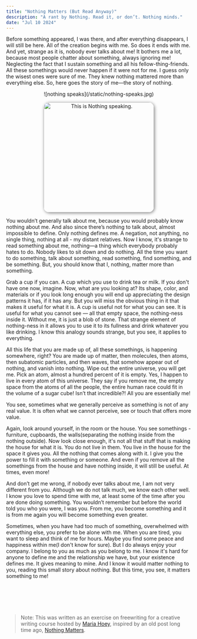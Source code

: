 ```yaml
---
title: "Nothing Matters (But Read Anyway)"
description: "A rant by Nothing. Read it, or don’t. Nothing minds."
date: "Jul 10 2024"
---
```



Before something appeared, I was there, and after everything disappears, I will still be here. All of the creation begins with me. So does it ends with me. And yet, strange as it is, nobody ever talks about me! It bothers me a lot, because most people chatter about something, always ignoring me! Neglecting the fact that I sustain something and all his fellow-thing-friends. All these somethings would never happen if it were not for me. I guess only the wisest ones were sure of me. They knew nothing mattered more than everything else. So, here goes the story of me—the story of nothing.

<center>
![nothing speaks](/static/nothing-speaks.jpg)
<p style="text-align: center;">
<img src="/static/nothing-speaks.jpg" alt="This is Nothing speaking." width="300" style="border-radius: 15px; box-shadow: 2px 2px 8px #888;">
</p>
</center>
You wouldn’t generally talk about me, because you would probably know nothing about me. And also since there’s nothing to talk about, almost impossible to define. Only nothing defines me. A negation, not anything, no single thing, nothing at all - my distant relatives. Now I know, it's strange to read something about me, nothing—a thing which everybody probably hates to do. Nobody likes to sit down and do nothing. All the time you want to do something, talk about something, read something, find something, and be something. But, you should know that I, nothing, matter more than something.

Grab a cup if you can. A cup which you use to drink tea or milk. If you don't have one now, imagine. Now, what are you looking at? Its shape, color, and materials or if you look long enough you will end up appreciating the design patterns it has, if it has any. But you will miss the obvious thing in it that makes it useful for what it is. A cup is useful not for what you can see. It is useful for what you cannot see — all that empty space, the nothing-ness inside it. Without me, it is just a blob of stone. That strange element of nothing-ness in it allows you to use it to its fullness and drink whatever you like drinking. I know this analogy sounds strange, but you see, it applies to everything.

All this life that you are made up of, all these somethings, is happening somewhere, right? You are made up of matter, then molecules, then atoms, then subatomic particles, and then waves, that somehow appear out of nothing, and vanish into nothing. Wipe out the entire universe, you will get me. Pick an atom, almost a hundred percent of it is empty. Yes, I happen to live in every atom of this universe. They say if you remove me, the empty space from the atoms of all the people, the entire human race could fit in the volume of a sugar cube! Isn’t that incredible?! All you are essentially me!

You see, sometimes what we generally perceive as something is not of any real value. It is often what we cannot perceive, see or touch that offers more value.

Again, look around yourself, in the room or the house. You see somethings - furniture, cupboards, the walls(separating the nothing inside from the nothing outside). Now look close enough, it's not all that stuff that is making the house for what it is. You do not live in them. You live in the house for the space it gives you. All the nothing that comes along with it. I give you the power to fill it with something or someone. And even if you remove all the somethings from the house and have nothing inside, it will still be useful. At times, even more!

And don’t get me wrong, if nobody ever talks about me, I am not very different from you. Although we do not talk much, we know each other well. I know you love to spend time with me, at least some of the time after you are done doing something. You wouldn’t remember but before the world told you who you were, I was you. From me, you become something and it is from me again you will become something even greater.

Sometimes, when you have had too much of something, overwhelmed with everything else, you prefer to be alone with me. When you are tired, you want to sleep and think of me for hours. Maybe you find some peace and happiness within me(I don't know for sure). But I do always enjoy your company. I belong to you as much as you belong to me. I know it's hard for anyone to define me and the relationship we have, but your existence defines me. It gives meaning to mine. And I know it would matter nothing to you, reading this small story about nothing. But this time, you see, it matters something to me!

<br>
<br>
<br>
<br>


> Note: This was written as an exercise on freewriting for a creative writing course hosted by [Maria Hoey](https://www.linkedin.com/in/maria-hoey-58540a75/?originalSubdomain=ie), inspired by an old post long time ago, [Nothing Matters](https://zphilosopher.blogspot.com/2017/09/nothing-matters.html).
